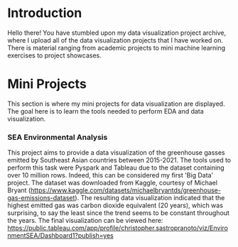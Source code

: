 # Introduction

Hello there! You have stumbled upon my data visualization project archive, where I upload all of the data visualization projects that I have worked on. There is material ranging from academic projects to mini machine learning exercises to project showcases. 

# Mini Projects
This section is where my mini projects for data visualization are displayed. The goal here is to learn the tools needed to perform EDA and data visualization.

### SEA Environmental Analysis

This project aims to provide a data visualization of the greenhouse gasses emitted by Southeast Asian countries between 2015-2021. The tools used to perform this task were Pyspark and Tableau due to the dataset containing over 10 million rows. Indeed, this can be considered my first 'Big Data' project. The dataset was downloaded from Kaggle, courtesy of Michael Bryant (https://www.kaggle.com/datasets/michaelbryantds/greenhouse-gas-emissions-dataset). The resulting data visualization indicated that the highest emitted gas was carbon dioxide equivalent (20 years), which was surprising, to say the least since the trend seems to be constant throughout the years. The final visualization can be viewed here: https://public.tableau.com/app/profile/christopher.sastropranoto/viz/EnvironmentSEA/Dashboard1?publish=yes
